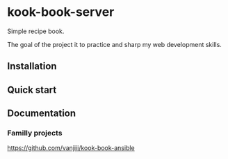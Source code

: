 # kook-book-server
Simple recipe book.

The goal of the project it to practice and sharp my web development skills.

## Installation

## Quick start

## Documentation

### Familly projects
https://github.com/vanjiii/kook-book-ansible
